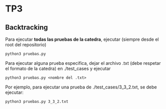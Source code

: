 # TP3

## Backtracking

Para ejecutar **todas las pruebas de la catedra**, ejecutar (siempre desde el root del repositorio)

`python3 pruebas.py`

Para ejecutar alguna prueba especifica, dejar el archivo .txt (debe respetar el formato de la catedra) en ./test_cases y ejecutar

`python3 pruebas.py <nombre del .txt>`

Por ejemplo, para ejecutar una prueba de ./test_cases/3_3_2.txt, se debe ejecutar:

`python3 pruebas.py 3_3_2.txt`